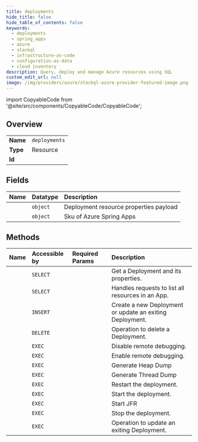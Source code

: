 ```yaml
---
title: deployments
hide_title: false
hide_table_of_contents: false
keywords:
  - deployments
  - spring_apps
  - azure    
  - stackql
  - infrastructure-as-code
  - configuration-as-data
  - cloud inventory
description: Query, deploy and manage Azure resources using SQL
custom_edit_url: null
image: /img/providers/azure/stackql-azure-provider-featured-image.png
---
```


import CopyableCode from '@site/src/components/CopyableCode/CopyableCode';




## Overview
<table><tbody>
<tr><td><b>Name</b></td><td><code>deployments</code></td></tr>
<tr><td><b>Type</b></td><td>Resource</td></tr>
<tr><td><b>Id</b></td><td><CopyableCode code="azure.spring_apps.deployments" /></td></tr>
</tbody></table>

## Fields
| Name | Datatype | Description |
|:-----|:---------|:------------|
| <CopyableCode code="properties" /> | `object` | Deployment resource properties payload |
| <CopyableCode code="sku" /> | `object` | Sku of Azure Spring Apps |
## Methods
| Name | Accessible by | Required Params | Description |
|:-----|:--------------|:----------------|:------------|
| <CopyableCode code="get" /> | `SELECT` | <CopyableCode code="appName, deploymentName, resourceGroupName, serviceName, subscriptionId" /> | Get a Deployment and its properties. |
| <CopyableCode code="list" /> | `SELECT` | <CopyableCode code="appName, resourceGroupName, serviceName, subscriptionId" /> | Handles requests to list all resources in an App. |
| <CopyableCode code="create_or_update" /> | `INSERT` | <CopyableCode code="appName, deploymentName, resourceGroupName, serviceName, subscriptionId" /> | Create a new Deployment or update an exiting Deployment. |
| <CopyableCode code="delete" /> | `DELETE` | <CopyableCode code="appName, deploymentName, resourceGroupName, serviceName, subscriptionId" /> | Operation to delete a Deployment. |
| <CopyableCode code="disable_remote_debugging" /> | `EXEC` | <CopyableCode code="appName, deploymentName, resourceGroupName, serviceName, subscriptionId" /> | Disable remote debugging. |
| <CopyableCode code="enable_remote_debugging" /> | `EXEC` | <CopyableCode code="appName, deploymentName, resourceGroupName, serviceName, subscriptionId" /> | Enable remote debugging. |
| <CopyableCode code="generate_heap_dump" /> | `EXEC` | <CopyableCode code="appName, deploymentName, resourceGroupName, serviceName, subscriptionId" /> | Generate Heap Dump |
| <CopyableCode code="generate_thread_dump" /> | `EXEC` | <CopyableCode code="appName, deploymentName, resourceGroupName, serviceName, subscriptionId" /> | Generate Thread Dump |
| <CopyableCode code="restart" /> | `EXEC` | <CopyableCode code="appName, deploymentName, resourceGroupName, serviceName, subscriptionId" /> | Restart the deployment. |
| <CopyableCode code="start" /> | `EXEC` | <CopyableCode code="appName, deploymentName, resourceGroupName, serviceName, subscriptionId" /> | Start the deployment. |
| <CopyableCode code="start_jfr" /> | `EXEC` | <CopyableCode code="appName, deploymentName, resourceGroupName, serviceName, subscriptionId" /> | Start JFR |
| <CopyableCode code="stop" /> | `EXEC` | <CopyableCode code="appName, deploymentName, resourceGroupName, serviceName, subscriptionId" /> | Stop the deployment. |
| <CopyableCode code="update" /> | `EXEC` | <CopyableCode code="appName, deploymentName, resourceGroupName, serviceName, subscriptionId" /> | Operation to update an exiting Deployment. |
